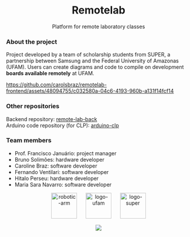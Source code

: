 <h1 align="center">Remotelab</h1>
<p align="center">Platform for remote laboratory classes</p>
<p align="center">
</p>

### About the project

<p>Project developed by a team of scholarship students from SUPER, a partnership between Samsung and the Federal University of Amazonas (UFAM). Users can create diagrams and code to compile on development <b>boards available remotely</b> at UFAM. </p>

https://github.com/carolsbraz/remotelab-frontend/assets/48094755/c032580a-04c6-4193-960b-a131f14fcf14

### Other repositories

Backend repository: [remote-lab-back](https://github.com/vvent7/remote-lab-back) <br>
Arduino code repository (for CLP): [arduino-clp](https://github.com/vvent7/arduino-clp)

### Team members

- Prof. Francisco Januário: project manager <br>
- Bruno Solimões: hardware developer <br>
- Caroline Braz: software developer <br>
- Fernando Ventilari: software developer <br>
- Hitalo Perseu: hardware developer <br>
- Maria Sara Navarro: software developer <br>

<p align="center">
 <img src="https://github.com/carolsbraz/remotelab-frontend/blob/main/public/general/img/logo-remotelab.svg" alt="robotic-arm" height="70">&nbsp&nbsp&nbsp&nbsp&nbsp
 <img src="https://github.com/carolsbraz/educational-armblock/blob/main/src/logo-ufam.png?raw=true" alt="logo-ufam" height="70">&nbsp&nbsp&nbsp&nbsp&nbsp
 <img src="https://github.com/carolsbraz/educational-armblock/blob/main/src/logo-super.png?raw=true" alt="logo-super" height="70">
</p>

<p align="center">
<img src="https://forthebadge.com/images/badges/built-with-science.svg">
</p>
